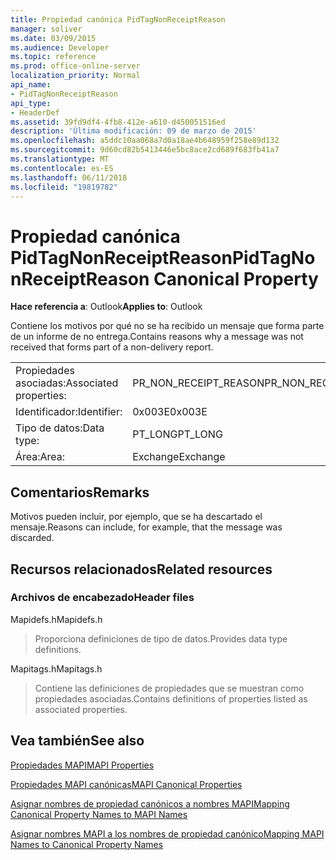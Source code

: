 ```yaml
---
title: Propiedad canónica PidTagNonReceiptReason
manager: soliver
ms.date: 03/09/2015
ms.audience: Developer
ms.topic: reference
ms.prod: office-online-server
localization_priority: Normal
api_name:
- PidTagNonReceiptReason
api_type:
- HeaderDef
ms.assetid: 39fd9df4-4fb8-412e-a610-d450051516ed
description: 'Última modificación: 09 de marzo de 2015'
ms.openlocfilehash: a5ddc10aa068a7d0a18ae4b648959f258e89d132
ms.sourcegitcommit: 9d60cd82b5413446e5bc8ace2cd689f683fb41a7
ms.translationtype: MT
ms.contentlocale: es-ES
ms.lasthandoff: 06/11/2018
ms.locfileid: "19819782"
---
```

# <a name="pidtagnonreceiptreason-canonical-property"></a><span data-ttu-id="bd1c1-103">Propiedad canónica PidTagNonReceiptReason</span><span class="sxs-lookup"><span data-stu-id="bd1c1-103">PidTagNonReceiptReason Canonical Property</span></span>

  
  
<span data-ttu-id="bd1c1-104">**Hace referencia a**: Outlook</span><span class="sxs-lookup"><span data-stu-id="bd1c1-104">**Applies to**: Outlook</span></span> 
  
<span data-ttu-id="bd1c1-105">Contiene los motivos por qué no se ha recibido un mensaje que forma parte de un informe de no entrega.</span><span class="sxs-lookup"><span data-stu-id="bd1c1-105">Contains reasons why a message was not received that forms part of a non-delivery report.</span></span>
  
|||
|:-----|:-----|
|<span data-ttu-id="bd1c1-106">Propiedades asociadas:</span><span class="sxs-lookup"><span data-stu-id="bd1c1-106">Associated properties:</span></span>  <br/> |<span data-ttu-id="bd1c1-107">PR_NON_RECEIPT_REASON</span><span class="sxs-lookup"><span data-stu-id="bd1c1-107">PR_NON_RECEIPT_REASON</span></span>  <br/> |
|<span data-ttu-id="bd1c1-108">Identificador:</span><span class="sxs-lookup"><span data-stu-id="bd1c1-108">Identifier:</span></span>  <br/> |<span data-ttu-id="bd1c1-109">0x003E</span><span class="sxs-lookup"><span data-stu-id="bd1c1-109">0x003E</span></span>  <br/> |
|<span data-ttu-id="bd1c1-110">Tipo de datos:</span><span class="sxs-lookup"><span data-stu-id="bd1c1-110">Data type:</span></span>  <br/> |<span data-ttu-id="bd1c1-111">PT_LONG</span><span class="sxs-lookup"><span data-stu-id="bd1c1-111">PT_LONG</span></span>  <br/> |
|<span data-ttu-id="bd1c1-112">Área:</span><span class="sxs-lookup"><span data-stu-id="bd1c1-112">Area:</span></span>  <br/> |<span data-ttu-id="bd1c1-113">Exchange</span><span class="sxs-lookup"><span data-stu-id="bd1c1-113">Exchange</span></span>  <br/> |
   
## <a name="remarks"></a><span data-ttu-id="bd1c1-114">Comentarios</span><span class="sxs-lookup"><span data-stu-id="bd1c1-114">Remarks</span></span>

<span data-ttu-id="bd1c1-115">Motivos pueden incluir, por ejemplo, que se ha descartado el mensaje.</span><span class="sxs-lookup"><span data-stu-id="bd1c1-115">Reasons can include, for example, that the message was discarded.</span></span>
  
## <a name="related-resources"></a><span data-ttu-id="bd1c1-116">Recursos relacionados</span><span class="sxs-lookup"><span data-stu-id="bd1c1-116">Related resources</span></span>

### <a name="header-files"></a><span data-ttu-id="bd1c1-117">Archivos de encabezado</span><span class="sxs-lookup"><span data-stu-id="bd1c1-117">Header files</span></span>

<span data-ttu-id="bd1c1-118">Mapidefs.h</span><span class="sxs-lookup"><span data-stu-id="bd1c1-118">Mapidefs.h</span></span>
  
> <span data-ttu-id="bd1c1-119">Proporciona definiciones de tipo de datos.</span><span class="sxs-lookup"><span data-stu-id="bd1c1-119">Provides data type definitions.</span></span>
    
<span data-ttu-id="bd1c1-120">Mapitags.h</span><span class="sxs-lookup"><span data-stu-id="bd1c1-120">Mapitags.h</span></span>
  
> <span data-ttu-id="bd1c1-121">Contiene las definiciones de propiedades que se muestran como propiedades asociadas.</span><span class="sxs-lookup"><span data-stu-id="bd1c1-121">Contains definitions of properties listed as associated properties.</span></span>
    
## <a name="see-also"></a><span data-ttu-id="bd1c1-122">Vea también</span><span class="sxs-lookup"><span data-stu-id="bd1c1-122">See also</span></span>



[<span data-ttu-id="bd1c1-123">Propiedades MAPI</span><span class="sxs-lookup"><span data-stu-id="bd1c1-123">MAPI Properties</span></span>](mapi-properties.md)
  
[<span data-ttu-id="bd1c1-124">Propiedades MAPI canónicas</span><span class="sxs-lookup"><span data-stu-id="bd1c1-124">MAPI Canonical Properties</span></span>](mapi-canonical-properties.md)
  
[<span data-ttu-id="bd1c1-125">Asignar nombres de propiedad canónicos a nombres MAPI</span><span class="sxs-lookup"><span data-stu-id="bd1c1-125">Mapping Canonical Property Names to MAPI Names</span></span>](mapping-canonical-property-names-to-mapi-names.md)
  
[<span data-ttu-id="bd1c1-126">Asignar nombres MAPI a los nombres de propiedad canónico</span><span class="sxs-lookup"><span data-stu-id="bd1c1-126">Mapping MAPI Names to Canonical Property Names</span></span>](mapping-mapi-names-to-canonical-property-names.md)

